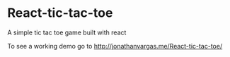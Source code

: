 # React-tic-tac-toe
A simple tic tac toe game built with react

To see a working demo go to http://jonathanvargas.me/React-tic-tac-toe/
